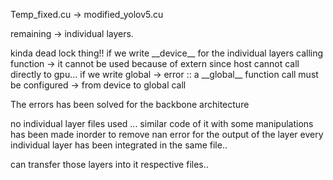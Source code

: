 <html>
<p>
  Temp_fixed.cu -> modified_yolov5.cu
</p>
  <p>
  remaining -> individual layers. 
</p> 
<p>
  kinda dead lock thing!!
  if we write __device__ for the individual layers calling function -> it cannot be used because of extern since host cannot call directly to gpu...
  if we write global -> error ::  a __global__ function call must be configured -> from device to global call 
</p>
<p>
  The errors has been solved for the backbone architecture
</p>
<p>
no individual layer files used ... similar code of it with some manipulations has been made inorder to remove nan error for the output of the layer every individual layer has been integrated in the same file..    
</p>
<p>
  can transfer those layers into it respective files..
</p>
</html>
